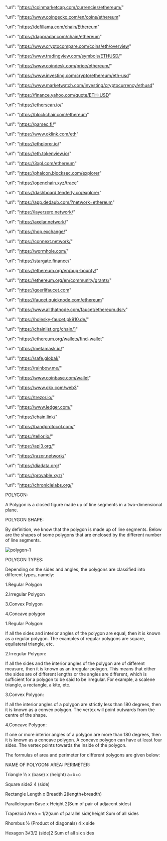 "url": "https://coinmarketcap.com/currencies/ethereum/"

"url": "https://www.coingecko.com/en/coins/ethereum"

"url": "https://defillama.com/chain/Ethereum"

"url": "https://dappradar.com/chain/ethereum"

"url": "https://www.cryptocompare.com/coins/eth/overview"

"url": "https://www.tradingview.com/symbols/ETHUSD/"

"url": "https://www.coindesk.com/price/ethereum/"

"url": "https://www.investing.com/crypto/ethereum/eth-usd"

"url": "https://www.marketwatch.com/investing/cryptocurrency/ethusd"

"url": "https://finance.yahoo.com/quote/ETH-USD"

"url": "https://etherscan.io/"

"url": "https://blockchair.com/ethereum"

"url": "https://parsec.fi/"

"url": "https://www.oklink.com/eth"

"url": "https://ethplorer.io/"

"url": "https://eth.tokenview.io/"

"url": "https://3xpl.com/ethereum"

"url": "https://phalcon.blocksec.com/explorer"

"url": "https://openchain.xyz/trace"

"url": "https://dashboard.tenderly.co/explorer"

"url": "https://app.dedaub.com/?network=ethereum"

"url": "https://layerzero.network/"

"url": "https://axelar.network/"

"url": "https://hop.exchange/"

"url": "https://connext.network/"

"url": "https://wormhole.com/"

"url": "https://stargate.finance/"

"url": "https://ethereum.org/en/bug-bounty/"

"url": "https://ethereum.org/en/community/grants/"

"url": "https://goerlifaucet.com"

"url": "https://faucet.quicknode.com/ethereum"

"url": "https://www.allthatnode.com/faucet/ethereum.dsrv"

"url": "https://holesky-faucet.pk910.de/"

"url": "https://chainlist.org/chain/1"

"url": "https://ethereum.org/wallets/find-wallet"

"url": "https://metamask.io/"

"url": "https://safe.global/"

"url": "https://rainbow.me/"

"url": "https://www.coinbase.com/wallet"

"url": "https://www.okx.com/web3"

"url": "https://trezor.io/"

"url": "https://www.ledger.com/"

"url": "https://chain.link/"

"url": "https://bandprotocol.com/"

"url": "https://tellor.io/"

"url": "https://api3.org/"

"url": "https://razor.network/"

"url": "https://diadata.org/"

"url": "https://provable.xyz/"

"url": "https://chroniclelabs.org/"


POLYGON:

A Polygon is a closed figure made up of line segments in a two-dimensional plane. 

POLYGON SHAPE:

By definition, we know that the polygon is made up of line segments. Below are the shapes of some polygons that are enclosed by the different number of line segments.

![polygon-1](https://github.com/summaiyashabreen388/polygon.json/assets/160031227/1b2bd57f-7bff-4be2-82d1-40083e8f15f7)

POLYGON TYPES:

Depending on the sides and angles, the polygons are classified into different types, namely:

1.Regular Polygon

2.Irregular Polygon

3.Convex Polygon

4.Concave polygon

1.Regular Polygon:

If all the sides and interior angles of the polygon are equal, then it is known as a regular polygon. The examples of regular polygons are square, equilateral triangle, etc.

2.Irregular Polygon:

If all the sides and the interior angles of the polygon are of different measure, then it is known as an irregular polygon. This means that either the sides are of different lengths or the angles are different, which is sufficient for a polygon to be said to be irregular. For example, a scalene triangle, a rectangle, a kite, etc.

3.Convex Polygon:

If all the interior angles of a polygon are strictly less than 180 degrees, then it is known as a convex polygon. The vertex will point outwards from the centre of the shape.

4.Concave Polygon:

If one or more interior angles of a polygon are more than 180 degrees, then it is known as a concave polygon. A concave polygon can have at least four sides. The vertex points towards the inside of the polygon.

The formulas of area and perimeter for different polygons are given below:

NAME OF POLYGON:          AREA:	                                       PERIMETER:             

Triangle         	        ½ x (base) x (height)	                       a+b+c

Square	                  side2	                                       4 (side)

Rectangle	                Length x Breadth	                           2(length+breadth)

Parallelogram	            Base x Height	                               2(Sum of pair of adjacent sides)

Trapezoid	                Area = 1/2(sum of parallel side)height       Sum of all sides

Rhombus            	      ½ (Product of diagonals)	                   4 x side

Hexagon	                  3√3/2 (side)2	                               Sum of all six sides
